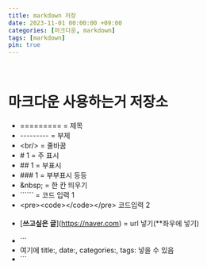 ```yaml
---
title: markdown 저장
date: 2023-11-01 00:00:00 +09:00
categories: [마크다운, markdown]
tags: [markdown]
pin: true
---
```

<br/>

# 마크다운 사용하는거 저장소

* \========= = 제목<br/>
* \--------- = 부제<br/>
* \<br/> = 줄바꿈<br/>
* \# 1 = 주 표시<br/>
* \## 1 = 부표시<br/>
* \### 1 = 부부표시 등등<br/>
* \&nbsp; = 한 칸 띄우기<br/>
* \`````` = 코드 입력 1<bsr/>
* \<pre>\<code>\</code>\</pre> 코드입력 2<br/><br/>
* \[**쓰고싶은 글**](https://naver.com) = url 넣기(**좌우에 넣기)<br/><br/>
* \```
* 여기에 title:, date:, categories:, tags: 넣을 수 있음
* \```